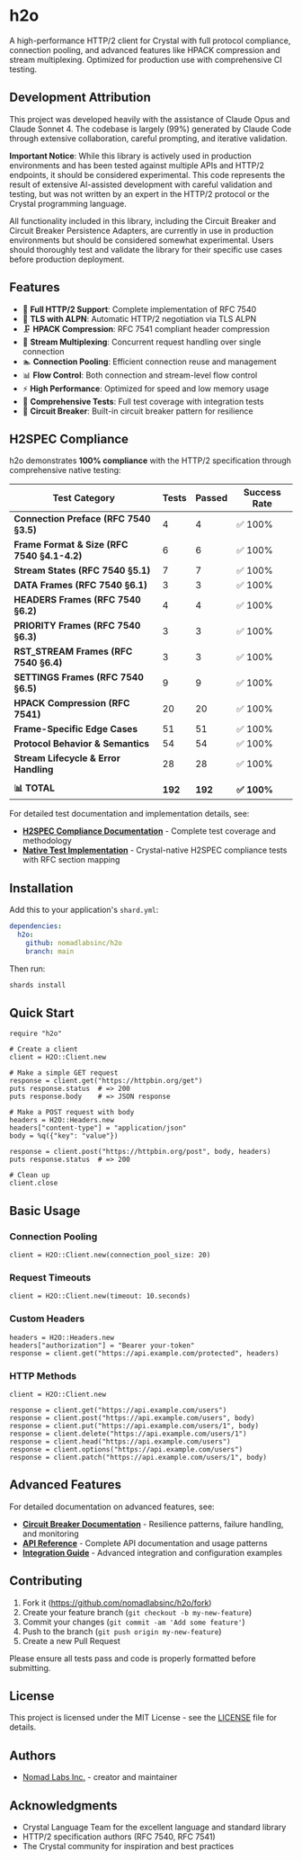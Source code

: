 # h2o

A high-performance HTTP/2 client for Crystal with full protocol compliance, connection pooling, and advanced features like HPACK compression and stream multiplexing. Optimized for production use with comprehensive CI testing.

## Development Attribution

This project was developed heavily with the assistance of Claude Opus and Claude Sonnet 4. The codebase is largely (99%) generated by Claude Code through extensive collaboration, careful prompting, and iterative validation.

**Important Notice**: While this library is actively used in production environments and has been tested against multiple APIs and HTTP/2 endpoints, it should be considered experimental. This code represents the result of extensive AI-assisted development with careful validation and testing, but was not written by an expert in the HTTP/2 protocol or the Crystal programming language.

All functionality included in this library, including the Circuit Breaker and Circuit Breaker Persistence Adapters, are currently in use in production environments but should be considered somewhat experimental. Users should thoroughly test and validate the library for their specific use cases before production deployment.

## Features

- 🚀 **Full HTTP/2 Support**: Complete implementation of RFC 7540
- 🔐 **TLS with ALPN**: Automatic HTTP/2 negotiation via TLS ALPN
- 🗜️ **HPACK Compression**: RFC 7541 compliant header compression
- 🔀 **Stream Multiplexing**: Concurrent request handling over single connection
- 🏊 **Connection Pooling**: Efficient connection reuse and management
- 📊 **Flow Control**: Both connection and stream-level flow control
- ⚡ **High Performance**: Optimized for speed and low memory usage
- 🧪 **Comprehensive Tests**: Full test coverage with integration tests
- 🔄 **Circuit Breaker**: Built-in circuit breaker pattern for resilience

## H2SPEC Compliance

h2o demonstrates **100% compliance** with the HTTP/2 specification through comprehensive native testing:

| Test Category | Tests | Passed | Success Rate |
|---------------|-------|--------|--------------|
| **Connection Preface (RFC 7540 §3.5)** | 4 | 4 | ✅ 100% |
| **Frame Format & Size (RFC 7540 §4.1-4.2)** | 6 | 6 | ✅ 100% |
| **Stream States (RFC 7540 §5.1)** | 7 | 7 | ✅ 100% |
| **DATA Frames (RFC 7540 §6.1)** | 3 | 3 | ✅ 100% |
| **HEADERS Frames (RFC 7540 §6.2)** | 4 | 4 | ✅ 100% |
| **PRIORITY Frames (RFC 7540 §6.3)** | 3 | 3 | ✅ 100% |
| **RST_STREAM Frames (RFC 7540 §6.4)** | 3 | 3 | ✅ 100% |
| **SETTINGS Frames (RFC 7540 §6.5)** | 9 | 9 | ✅ 100% |
| **HPACK Compression (RFC 7541)** | 20 | 20 | ✅ 100% |
| **Frame-Specific Edge Cases** | 51 | 51 | ✅ 100% |
| **Protocol Behavior & Semantics** | 54 | 54 | ✅ 100% |
| **Stream Lifecycle & Error Handling** | 28 | 28 | ✅ 100% |
| | | | |
| **📊 TOTAL** | **192** | **192** | **✅ 100%** |

For detailed test documentation and implementation details, see:
- **[H2SPEC Compliance Documentation](spec/compliance/README.md)** - Complete test coverage and methodology
- **[Native Test Implementation](spec/compliance/native/README.md)** - Crystal-native H2SPEC compliance tests with RFC section mapping

## Installation

Add this to your application's `shard.yml`:

```yaml
dependencies:
  h2o:
    github: nomadlabsinc/h2o
    branch: main
```

Then run:

```bash
shards install
```

## Quick Start

```crystal
require "h2o"

# Create a client
client = H2O::Client.new

# Make a simple GET request
response = client.get("https://httpbin.org/get")
puts response.status  # => 200
puts response.body    # => JSON response

# Make a POST request with body
headers = H2O::Headers.new
headers["content-type"] = "application/json"
body = %q({"key": "value"})

response = client.post("https://httpbin.org/post", body, headers)
puts response.status  # => 200

# Clean up
client.close
```

## Basic Usage

### Connection Pooling

```crystal
client = H2O::Client.new(connection_pool_size: 20)
```

### Request Timeouts

```crystal
client = H2O::Client.new(timeout: 10.seconds)
```

### Custom Headers

```crystal
headers = H2O::Headers.new
headers["authorization"] = "Bearer your-token"
response = client.get("https://api.example.com/protected", headers)
```

### HTTP Methods

```crystal
client = H2O::Client.new

response = client.get("https://api.example.com/users")
response = client.post("https://api.example.com/users", body)
response = client.put("https://api.example.com/users/1", body)
response = client.delete("https://api.example.com/users/1")
response = client.head("https://api.example.com/users")
response = client.options("https://api.example.com/users")
response = client.patch("https://api.example.com/users/1", body)
```

## Advanced Features

For detailed documentation on advanced features, see:

- **[Circuit Breaker Documentation](docs/README.md)** - Resilience patterns, failure handling, and monitoring
- **[API Reference](docs/API_REFERENCE.md)** - Complete API documentation and usage patterns
- **[Integration Guide](docs/INTEGRATION_GUIDE.md)** - Advanced integration and configuration examples

## Contributing

1. Fork it (<https://github.com/nomadlabsinc/h2o/fork>)
2. Create your feature branch (`git checkout -b my-new-feature`)
3. Commit your changes (`git commit -am 'Add some feature'`)
4. Push to the branch (`git push origin my-new-feature`)
5. Create a new Pull Request

Please ensure all tests pass and code is properly formatted before submitting.

## License

This project is licensed under the MIT License - see the [LICENSE](LICENSE) file for details.

## Authors

- [Nomad Labs Inc.](https://github.com/nomadlabsinc) - creator and maintainer

## Acknowledgments

- Crystal Language Team for the excellent language and standard library
- HTTP/2 specification authors (RFC 7540, RFC 7541)
- The Crystal community for inspiration and best practices